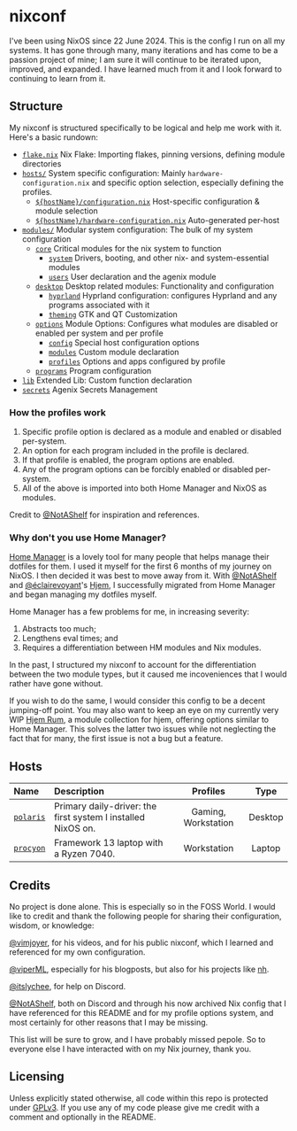 # nixconf

I've been using NixOS since 22 June 2024. This is the config I run on all my systems. It has gone through many, many iterations and has come to be a passion project of mine; I am sure it will continue to be iterated upon, improved, and expanded. I have learned much from it and I look forward to continuing to learn from it.

## Structure

My nixconf is structured specifically to be logical and help me work with it. Here's a basic rundown:

- [`flake.nix`](./flake.nix) Nix Flake: Importing flakes, pinning versions, defining module directories
- [`hosts/`](./hosts) System specific configuration: Mainly `hardware-configuration.nix` and specific option selection, especially defining the profiles.
  - [`${hostName}/configuration.nix`](./hosts/polaris/configuration.nix) Host-specific configuration & module selection
  - [`${hostName}/hardware-configuration.nix`](./hosts/polaris/hardware-configuration.nix) Auto-generated per-host
- [`modules/`](./modules) Modular system configuration: The bulk of my system configuration
  - [`core`](./modules/core) Critical modules for the nix system to function
    - [`system`](./modules/core/system) Drivers, booting, and other nix- and system-essential modules
    - [`users`](./modules/core/users) User declaration and the agenix module
  - [`desktop`](./modules/desktop) Desktop related modules: Functionality and configuration
    - [`hyprland`](./modules/desktop/hyprland) Hyprland configuration: configures Hyprland and any programs associated with it
    - [`theming`](./modules/desktop/theming) GTK and QT Customization
  - [`options`](./modules/options) Module Options: Configures what modules are disabled or enabled per system and per profile
    - [`config`](./modules/options/config) Special host configuration options
    - [`modules`](./modules/options/modules) Custom module declaration
    - [`profiles`](./modules/options/profiles) Options and apps configured by profile
  - [`programs`](./modules/programs) Program configuration
- [`lib`](./lib) Extended Lib: Custom function declaration
- [`secrets`](./secrets) Agenix Secrets Management

### How the profiles work

1. Specific profile option is declared as a module and enabled or disabled per-system.
2. An option for each program included in the profile is declared.
3. If that profile is enabled, the program options are enabled.
4. Any of the program options can be forcibly enabled or disabled per-system.
5. All of the above is imported into both Home Manager and NixOS as modules.

Credit to [@NotAShelf](https://github.com/NotAShelf/Nyx) for inspiration and references.

### Why don't you use Home Manager?

[Home Manager](https://github.com/nix-community/home-manager) is a lovely tool for many people that helps manage their dotfiles for them. I used it myself for the first 6 months of my journey on NixOS. I then decided it was best to move away from it. With [@NotAShelf](https://github.com/NotAShelf) and [@éclairevoyant](https://github.com/eclairevoyant)'s [Hjem](https://github.com/feel-co/hjem), I successfully migrated from Home Manager and began managing my dotfiles myself.

Home Manager has a few problems for me, in increasing severity:

1. Abstracts too much;
2. Lengthens eval times; and
3. Requires a differentiation between HM modules and Nix modules.

In the past, I structured my nixconf to account for the differentiation between the two module types, but it caused me  incoveniences that I would rather have gone without.

If you wish to do the same, I would consider this config to be a decent jumping-off point. You may also want to keep an eye on my currently very WIP [Hjem Rum](https://github.com/the-unnamed-nug/hjem-rum), a module collection for hjem, offering options similar to Home Manager. This solves the latter two issues while not neglecting the fact that for many, the first issue is not a bug but a feature.

## Hosts

| Name                          | Description                                                                                     | Profiles            | Type    |
| :---------------------------  | :---------------------------------------------------------------------------------------------- | :-----------------: | :-----: |
| [`polaris`](./hosts/polaris/) | Primary daily-driver: the first system I installed NixOS on.                                    | Gaming, Workstation | Desktop |
| [`procyon`](./hosts/procyon/) | Framework 13 laptop with a Ryzen 7040.                                                          | Workstation         | Laptop  |

## Credits

No project is done alone. This is especially so in the FOSS World. I would like to credit and thank the following people for sharing their configuration, wisdom, or knowledge:

[@vimjoyer](https://www.youtube.com/@vimjoyer), for his videos, and for his public nixconf, which I learned and referenced for my own configuration.

[@viperML](https://github.com/viperML), especially for his blogposts, but also for his projects like [nh](https://github.com/viperML/nh).

[@itslychee](https://github.com/itslychee), for help on Discord.

[@NotAShelf](https://github.com/NotAShelf), both on Discord and through his now archived Nix config that I have referenced for this README and for my profile options system, and most certainly for other reasons that I may be missing.

This list will be sure to grow, and I have probably missed pepole. So to everyone else I have interacted with on my Nix journey, thank you.

## Licensing

Unless explicitly stated otherwise, all code within this repo is protected under [GPLv3](./LICENSE). If you use any of my code please give me credit with a comment and optionally in the README.
